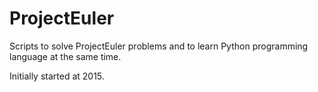 # ProjectEuler

Scripts to solve ProjectEuler problems and to learn Python programming language at the same time.

Initially started at 2015.
